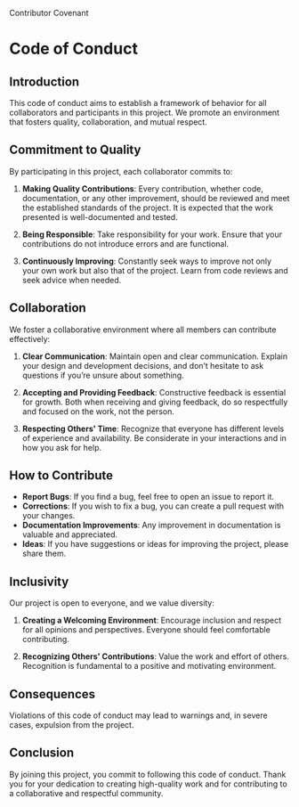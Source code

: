Contributor Covenant

# Code of Conduct

## Introduction
This code of conduct aims to establish a framework of behavior for all collaborators and participants in this project. We promote an environment that fosters quality, collaboration, and mutual respect.

## Commitment to Quality
By participating in this project, each collaborator commits to:

1. **Making Quality Contributions**: Every contribution, whether code, documentation, or any other improvement, should be reviewed and meet the established standards of the project. It is expected that the work presented is well-documented and tested.

2. **Being Responsible**: Take responsibility for your work. Ensure that your contributions do not introduce errors and are functional.

3. **Continuously Improving**: Constantly seek ways to improve not only your own work but also that of the project. Learn from code reviews and seek advice when needed.

## Collaboration
We foster a collaborative environment where all members can contribute effectively:

1. **Clear Communication**: Maintain open and clear communication. Explain your design and development decisions, and don’t hesitate to ask questions if you’re unsure about something.

2. **Accepting and Providing Feedback**: Constructive feedback is essential for growth. Both when receiving and giving feedback, do so respectfully and focused on the work, not the person.

3. **Respecting Others' Time**: Recognize that everyone has different levels of experience and availability. Be considerate in your interactions and in how you ask for help.

## How to Contribute
- **Report Bugs**: If you find a bug, feel free to open an issue to report it.
- **Corrections**: If you wish to fix a bug, you can create a pull request with your changes.
- **Documentation Improvements**: Any improvement in documentation is valuable and appreciated.
- **Ideas**: If you have suggestions or ideas for improving the project, please share them.


## Inclusivity
Our project is open to everyone, and we value diversity:

1. **Creating a Welcoming Environment**: Encourage inclusion and respect for all opinions and perspectives. Everyone should feel comfortable contributing.

2. **Recognizing Others' Contributions**: Value the work and effort of others. Recognition is fundamental to a positive and motivating environment.
   
## Consequences
Violations of this code of conduct may lead to warnings and, in severe cases, expulsion from the project.


## Conclusion
By joining this project, you commit to following this code of conduct. Thank you for your dedication to creating high-quality work and for contributing to a collaborative and respectful community.
